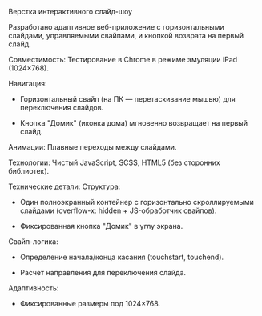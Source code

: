 Верстка интерактивного слайд-шоу

Разработано адаптивное веб-приложение с горизонтальными слайдами, управляемыми свайпами, и кнопкой возврата на первый слайд.

Совместимость: Тестирование в Chrome в режиме эмуляции iPad (1024×768).

Навигация:

- Горизонтальный свайп (на ПК — перетаскивание мышью) для переключения слайдов.

- Кнопка "Домик" (иконка дома) мгновенно возвращает на первый слайд.

Анимации: Плавные переходы между слайдами.

Технологии: Чистый JavaScript, SCSS, HTML5 (без сторонних библиотек).


Технические детали:
Структура:

- Один полноэкранный контейнер с горизонтально скроллируемыми слайдами (overflow-x: hidden + JS-обработчик свайпов).

- Фиксированная кнопка "Домик" в углу экрана.

Свайп-логика:

- Определение начала/конца касания (touchstart, touchend).

- Расчет направления для переключения слайда.

Адаптивность:

- Фиксированные размеры под 1024×768.
